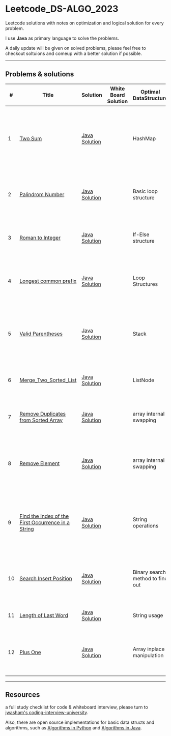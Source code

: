 # Leetcode_DS-ALGO_2023
Leetcode solutions with notes on optimization and logical solution for every problem. 

I use <b>Java</b> as primary language to solve the problems.

A daily update will be given on solved problems, please feel free to checkout soltuions and comeup with a better solution if possible. 

---
## Problems & solutions

| # | Title | Solution | White Board Solution | Optimal DataStructure | Time Complexity |Description | New Resource|
|---| -------- | ----------- | -------------- |--------------------- | --------- | --------- | ------------|
| 1 | <a href ="https://leetcode.com/problems/two-sum/description/">Two Sum </a> | <a href="https://github.com/anudeep-17/Leetcode_DS-ALGO_2023/blob/Anudeep_progress/Two_sum.java">Java Solution</a> | | HashMap | O(n) | a targeted sum must be generated from given array of numbers and return their indices | <a href= "https://www.geeksforgeeks.org/java-util-hashmap-in-java-with-examples/">Hashmap</a> |
| 2 | <a href ="https://leetcode.com/problems/palindrome-number/description/">Palindrom Number </a> | <a href="https://github.com/anudeep-17/Leetcode_DS-ALGO_2023/blob/Anudeep_progress/Palindrom.java">Java Solution</a> |  | Basic loop structure | O(n) | the given number will be determined to be palindrome or not | Modulous and Math way of thinking |
| 3 | <a href ="https://leetcode.com/problems/roman-to-integer/description/">Roman to Integer </a> | <a href="https://github.com/anudeep-17/Leetcode_DS-ALGO_2023/blob/Anudeep_progress/RomanToInteger.java">Java Solution</a> |  | If-Else structure | O(n) | the given number will be converted to int from roman | ### |
| 4 | <a href ="https://leetcode.com/problems/longest-common-prefix/description/">Longest common prefix </a> | <a href="https://github.com/anudeep-17/Leetcode_DS-ALGO_2023/blob/Anudeep_progress/LongestCommonPrefix.java">Java Solution</a> |  | Loop Structures | O(nm) | find the longest common characters among the given strings | <a href="https://www.w3schools.com/java/ref_string_startswith.asp">StartsWith method</a> |
| 5 | <a href ="https://leetcode.com/problems/valid-parentheses/description/">Valid Parentheses</a> | <a href="https://github.com/anudeep-17/Leetcode_DS-ALGO_2023/blob/Anudeep_progress/Valid-Parenthesis.java">Java Solution</a> |  | Stack | O(n) | find if the parenthesis are in right order and every opening parenthesis have closing. | <a href="https://www.geeksforgeeks.org/stack-class-in-java/">Stack Implementation</a> |
| 6 | <a href ="https://leetcode.com/problems/merge-two-sorted-lists/description/">Merge_Two_Sorted_List</a> | <a href="https://github.com/anudeep-17/Leetcode_DS-ALGO_2023/blob/Anudeep_progress/Merge_Two_Sorted_List.java">Java Solution</a> |  | ListNode | O(n) | Merge two linked lists using their head list node | <a href="https://pages.cs.wisc.edu/~mcw/cs367/programs/P5/javadoc/ListNode#:~:text=This%20is%20the%20a%20node,next%20ListNode%20in%20the%20chain">List Node documentation</a> |
| 7 | <a href ="https://leetcode.com/problems/remove-duplicates-from-sorted-array/description/">Remove Duplicates from Sorted Array</a> | <a href="https://github.com/anudeep-17/Leetcode_DS-ALGO_2023/blob/Anudeep_progress/Remove_Duplicates_from_Sorted_Array.java">Java Solution</a> |  | array internal swapping | O(n) | remove duplicates from array and return number of uniques | ### |
| 8 | <a href ="https://leetcode.com/problems/remove-element/">Remove Element</a> | <a href="https://github.com/anudeep-17/Leetcode_DS-ALGO_2023/blob/Anudeep_progress/Remove_Element.java">Java Solution</a> |  | array internal swapping | O(n) | remove given target from array and rearrage the elemets after removing | ### |
| 9 | <a href ="https://leetcode.com/problems/find-the-index-of-the-first-occurrence-in-a-string/">Find the Index of the First Occurrence in a String</a> | <a href="https://github.com/anudeep-17/Leetcode_DS-ALGO_2023/blob/Anudeep_progress/Find_the_Index_of_the_First_Occurrence_in_a_String.java">Java Solution</a> |  | String operations | O((n-m+1)*m) | Search a needle string in a haystack and return where does the needle start in haystack else -1 | ### |
| 10 | <a href ="https://leetcode.com/problems/search-insert-position/">Search Insert Position</a> | <a href="https://github.com/anudeep-17/Leetcode_DS-ALGO_2023/blob/Anudeep_progress/Search_Insert_Position.java">Java Solution</a> |  | Binary search method to find out | O(ln n) | search for a target in array and return its existing or possible index | <a href="https://stackoverflow.com/questions/2307283/what-does-olog-n-mean-exactly">What is Log n</a> <a href="https://www.freecodecamp.org/news/big-o-notation-explained-with-examples">Example algorithms for all O</a> |
| 11 | <a href ="https://leetcode.com/problems/length-of-last-word/">Length of Last Word</a> | <a href="https://github.com/anudeep-17/Leetcode_DS-ALGO_2023/blob/Anudeep_progress/Length_of_Last_Word.java">Java Solution</a> |  | String usage | O(n) | give the last word length in a string | ### |
| 12 | <a href ="https://leetcode.com/problems/plus-one/">Plus One</a> | <a href="https://github.com/anudeep-17/Leetcode_DS-ALGO_2023/blob/Anudeep_progress/Plus_One.java">Java Solution</a> |  | Array inplace manipulation | O(n) | given digit array we add one to end of the digits and accordingly edit array. | ### |


---
## Resources 
a full study checklist for code & whiteboard interview, please turn to [jwasham's coding-interview-university](https://github.com/jwasham/coding-interview-university).

Also, there are open source implementations for basic data structs and algorithms, such as [Algorithms in Python](https://github.com/TheAlgorithms/Python) and [Algorithms in Java](https://github.com/TheAlgorithms/Java).
